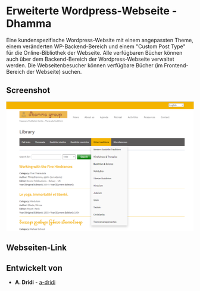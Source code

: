 # Erweiterte Wordpress-Webseite - Dhamma
Eine kundenspezifische Wordpress-Website mit einem angepassten Theme, einem veränderten WP-Backend-Bereich und einem "Custom Post Type" für die Online-Bibliothek der Webseite. Alle verfügbaren Bücher können auch über dem Backend-Bereich der Wordpress-Webseite verwaltet werden. Die Webseitenbesucher können verfügbare Bücher (im Frontend-Bereich der Webseite) suchen.

## Screenshot
![Screenshot der erstellten Webseite](https://raw.githubusercontent.com/a-dridi/Custom-Wordpress-Site-Dhamma/master/screenshot.png)

## Webseiten-Link

## Entwickelt von

* **A. Dridi** - [a-dridi](https://github.com/a-dridi/)
